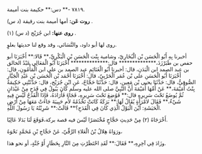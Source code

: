 ٧٨١٩ -** دس:** حكيمة بنت أميمة.

**روت عَن:** أمها أميمة بنت رقيقة (د س) .

**روى عنها:** ابن جُرَيْج (د س) (١) .

روى لها أبو داود، والنَّسَائي، وقد وقع لنا حديثها بعلوٍ.

أخبرنا بِهِ أَبُو الْحَسَن بْن الْبُخَارِيّ، وشامية بِنْت الْحَسَنِ بْنِ الْبَكْرِيِّ،** قَالا:** أَخْبَرَنَا أبو حفص بن طَبَرْزَذَ،************** قال:************** أَخْبَرَنَا أَبُو الْمَعَالِي عَبْدُ الخالق بن عبد الصمد ابن الْبَدَنِ، قال: أخبرنا أَبُو الْغَنَائِمِ عبد الصمد بن علي ابن الْمَأْمُونِ، قال: أَخْبَرَنَا أَبُو الْحَسَنِ علي بْن عُمَر الْحَرْبِيّ، قال: أَخْبَرَنَا أَحْمَد بْن الْحَسَن بْن عَبْدِ الْجَبَّارِ الصُّوفِيُّ، قال: حَدَّثَنَا يحيى بْن مَعِين، قال: حَدَّثَنَا حَجَّاجٌ، عَنِ ابْنِ جُرَيْج، قال: حَدَّثَتْنِي حَكِيمَةُ بِنْتُ أُمَيْمَةَ،** عَنْ أُمِّهَا أُمَيْمَةَ أَنَّ النَّبِيَّ صلى الله عليه وسلم كَانَ يَبُولُ فِي قَدَحٍ مِنْ عَيْدَانٍ ثُمَّ يُوضَعُ تَحْتَ سَرِيرِهِ قال:** فَوُضِعَ تَحْتَ سَرِيرِهِ، فَجَاءَ فَأَرَادَهُ، فَإِذَا الْقَدَحُ لَيْسَ فِيهِ شَيْءٌ،** فَقَالَ لامْرَأَةٍ يُقَالُ لَهَا:** بَرَكَةُ كَانَتْ تَخْدُمُهُ لأُم حَبِيبَةَ جَاءَتْ مَعَهَا مِنْ أَرْضِ الْحَبَشَةِ: أَيْنَ الْبَوْلُ الَّذِي كَانَ فِي الْقَدَحِ؟** قَالَتْ:** شَرِبْتُهُ يَا رَسُولَ اللَّهِ.

أَخْرَجَاهُ (٢) مِنْ حَدِيثِ حَجَّاجٍ مُخْتَصَرًا لَيْسَ فيه قصة بركة،فَوَقَعَ لَنَا بَدَلا عَالِيًا.

ورَوَاهُ هِلالُ بْنُ الْعَلاءِ الرَّقِّيّ، عَنْ حَجَّاجِ بْنِ مُحَمَّدٍ نَحْوَهُ،

وزَادَ فِي آخِرِهِ،** فَقَالَ:** لَقَدِ احْتَظَرْتِ مِنَ النَّارِ بِحَظَارٍ أَوْ جُنَّةٍ، أو نحو هذا.